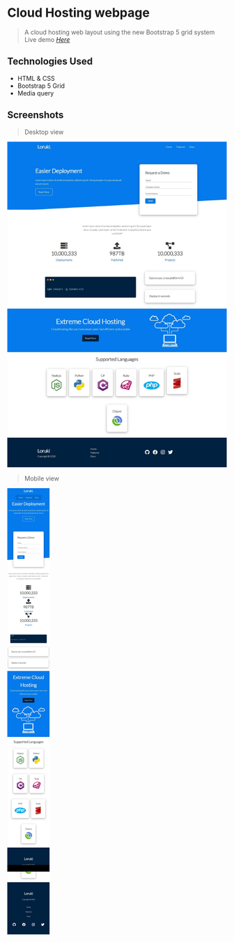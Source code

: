 # Cloud Hosting webpage
> A cloud hosting web layout using the new Bootstrap 5 grid system Live demo [_Here_](https://incredible-clafoutis-1cfcb6.netlify.app)


## Technologies Used
- HTML & CSS 
- Bootstrap 5 Grid
- Media query


## Screenshots
> Desktop view
 
![Desktop view](./images/DesktopV.png)

> Mobile view

![mobile view](./images/mobileV.png)

